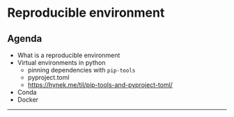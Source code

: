 # Reproducible environment

## Agenda

- What is a reproducible environment
- Virtual environments in python
    - pinning dependencies with `pip-tools`
    - pyproject.toml
    - https://hynek.me/til/pip-tools-and-pyproject-toml/
- Conda
- Docker

---
